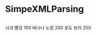 # SimpeXMLParsing

<pre><code></code></pre>

<root>
	<elements>
		<item>
			<name>사과</name>
			<color>빨강</color>
			<cost>100</cost>
		</item>
		<item>
			<name>바나나</name>
			<color>노랑</color>
			<cost>200</cost>
		</item>
		<item>
			<name>포도</name>
			<color>보라</color>
			<cost>250</cost>
		</item>
	</elements>
</root>
</code></pre>

